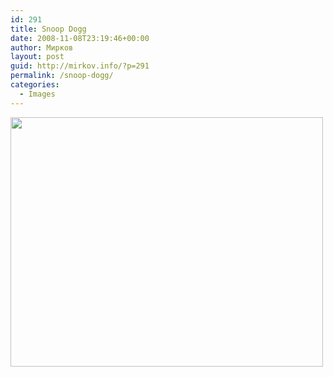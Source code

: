 ```yaml
---
id: 291
title: Snoop Dogg
date: 2008-11-08T23:19:46+00:00
author: Мирков
layout: post
guid: http://mirkov.info/?p=291
permalink: /snoop-dogg/
categories:
  - Images
---
```

[<img class="alignnone size-full wp-image-292" title="80194130" src="http://mirkov.info/wp-content/uploads/2008/11/80194130.jpg" alt="" width="500" height="399" />](http://mirkov.info/wp-content/uploads/2008/11/80194130.jpg)